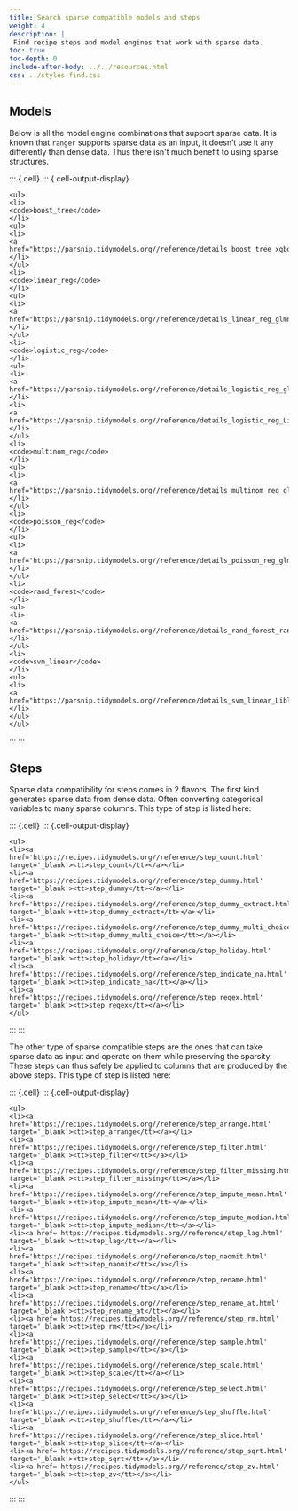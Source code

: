 ```yaml
---
title: Search sparse compatible models and steps
weight: 4
description: | 
 Find recipe steps and model engines that work with sparse data.
toc: true
toc-depth: 0
include-after-body: ../../resources.html
css: ../styles-find.css
---
```








## Models

Below is all the model engine combinations that support sparse data. It is known that `ranger` supports sparse data as an input, it doesn’t use it any differently than dense data. Thus there isn't much benefit to using sparse structures.




::: {.cell}
::: {.cell-output-display}


```{=html}
<ul>
<li>
<code>boost_tree</code>
</li>
<ul>
<li>
<a href="https://parsnip.tidymodels.org//reference/details_boost_tree_xgboost.html">xgboost</a>
</li>
</ul>
<li>
<code>linear_reg</code>
</li>
<ul>
<li>
<a href="https://parsnip.tidymodels.org//reference/details_linear_reg_glmnet.html">glmnet</a>
</li>
</ul>
<li>
<code>logistic_reg</code>
</li>
<ul>
<li>
<a href="https://parsnip.tidymodels.org//reference/details_logistic_reg_glmnet.html">glmnet</a>
</li>
<li>
<a href="https://parsnip.tidymodels.org//reference/details_logistic_reg_LiblineaR.html">LiblineaR</a>
</li>
</ul>
<li>
<code>multinom_reg</code>
</li>
<ul>
<li>
<a href="https://parsnip.tidymodels.org//reference/details_multinom_reg_glmnet.html">glmnet</a>
</li>
</ul>
<li>
<code>poisson_reg</code>
</li>
<ul>
<li>
<a href="https://parsnip.tidymodels.org//reference/details_poisson_reg_glmnet.html">glmnet</a>
</li>
</ul>
<li>
<code>rand_forest</code>
</li>
<ul>
<li>
<a href="https://parsnip.tidymodels.org//reference/details_rand_forest_ranger.html">ranger</a>
</li>
</ul>
<li>
<code>svm_linear</code>
</li>
<ul>
<li>
<a href="https://parsnip.tidymodels.org//reference/details_svm_linear_LiblineaR.html">LiblineaR</a>
</li>
</ul>
</ul>
```


:::
:::




## Steps

Sparse data compatibility for steps comes in 2 flavors. The first kind generates sparse data from dense data. Often converting categorical variables to many sparse columns. This type of step is listed here:




::: {.cell}
::: {.cell-output-display}


```{=html}
<ul>
<li><a href='https://recipes.tidymodels.org//reference/step_count.html' target='_blank'><tt>step_count</tt></a></li>
<li><a href='https://recipes.tidymodels.org//reference/step_dummy.html' target='_blank'><tt>step_dummy</tt></a></li>
<li><a href='https://recipes.tidymodels.org//reference/step_dummy_extract.html' target='_blank'><tt>step_dummy_extract</tt></a></li>
<li><a href='https://recipes.tidymodels.org//reference/step_dummy_multi_choice.html' target='_blank'><tt>step_dummy_multi_choice</tt></a></li>
<li><a href='https://recipes.tidymodels.org//reference/step_holiday.html' target='_blank'><tt>step_holiday</tt></a></li>
<li><a href='https://recipes.tidymodels.org//reference/step_indicate_na.html' target='_blank'><tt>step_indicate_na</tt></a></li>
<li><a href='https://recipes.tidymodels.org//reference/step_regex.html' target='_blank'><tt>step_regex</tt></a></li>
</ul>
```


:::
:::




The other type of sparse compatible steps are the ones that can take sparse data as input and operate on them while preserving the sparsity. These steps can thus safely be applied to columns that are produced by the above steps. This type of step is listed here:




::: {.cell}
::: {.cell-output-display}


```{=html}
<ul>
<li><a href='https://recipes.tidymodels.org//reference/step_arrange.html' target='_blank'><tt>step_arrange</tt></a></li>
<li><a href='https://recipes.tidymodels.org//reference/step_filter.html' target='_blank'><tt>step_filter</tt></a></li>
<li><a href='https://recipes.tidymodels.org//reference/step_filter_missing.html' target='_blank'><tt>step_filter_missing</tt></a></li>
<li><a href='https://recipes.tidymodels.org//reference/step_impute_mean.html' target='_blank'><tt>step_impute_mean</tt></a></li>
<li><a href='https://recipes.tidymodels.org//reference/step_impute_median.html' target='_blank'><tt>step_impute_median</tt></a></li>
<li><a href='https://recipes.tidymodels.org//reference/step_lag.html' target='_blank'><tt>step_lag</tt></a></li>
<li><a href='https://recipes.tidymodels.org//reference/step_naomit.html' target='_blank'><tt>step_naomit</tt></a></li>
<li><a href='https://recipes.tidymodels.org//reference/step_rename.html' target='_blank'><tt>step_rename</tt></a></li>
<li><a href='https://recipes.tidymodels.org//reference/step_rename_at.html' target='_blank'><tt>step_rename_at</tt></a></li>
<li><a href='https://recipes.tidymodels.org//reference/step_rm.html' target='_blank'><tt>step_rm</tt></a></li>
<li><a href='https://recipes.tidymodels.org//reference/step_sample.html' target='_blank'><tt>step_sample</tt></a></li>
<li><a href='https://recipes.tidymodels.org//reference/step_scale.html' target='_blank'><tt>step_scale</tt></a></li>
<li><a href='https://recipes.tidymodels.org//reference/step_select.html' target='_blank'><tt>step_select</tt></a></li>
<li><a href='https://recipes.tidymodels.org//reference/step_shuffle.html' target='_blank'><tt>step_shuffle</tt></a></li>
<li><a href='https://recipes.tidymodels.org//reference/step_slice.html' target='_blank'><tt>step_slice</tt></a></li>
<li><a href='https://recipes.tidymodels.org//reference/step_sqrt.html' target='_blank'><tt>step_sqrt</tt></a></li>
<li><a href='https://recipes.tidymodels.org//reference/step_zv.html' target='_blank'><tt>step_zv</tt></a></li>
</ul>
```


:::
:::
